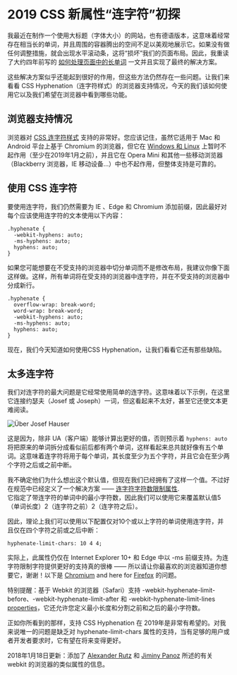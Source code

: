 # 2019 CSS 新属性“连字符”初探

我最近在制作一个使用大标题（字体大小）的网站，也有德语版本，这意味着经常存在相当长的单词，并且周围的容器腾出的空间不足以美观地展示它。如果没有做任何调整措施，就会出现水平滚动条，这将“损坏”我们的页面布局。因此，我重读了大约四年前写的 [如何处理页面中的长单词](https://justmarkup.com/log/2015/07/dealing-with-long-words-in-css/) 一文并且实现了最终的解决方案。

这些解决方案似乎还能起到很好的作用，但这些方法仍然存在一些问题。让我们来看看 CSS Hyphenation（连字符样式）的浏览器支持情况，今天的我们该如何使用它以及我们希望在浏览器中看到哪些功能。

## 浏览器支持情况

浏览器对 [CSS 连字符样式](https://caniuse.com/#feat=css-hyphens) 支持的非常好。您应该记住，虽然它适用于 Mac 和 Android 平台上基于 Chromium 的浏览器，但它在 [Windows 和 Linux](https://bugs.chromium.org/p/chromium/issues/detail?id=652964) 上暂时不起作用（至少在2019年1月之前），并且它在 Opera Mini 和其他一些移动浏览器（Blackberry 浏览器，IE 移动设备...）中也不起作用，但整体支持是可靠的。

## 使用 CSS 连字符

要使用连字符，我们仍然需要为 IE 、Edge 和 Chromium 添加前缀，因此最好对每个应该使用连字符的文本使用以下内容：

```
.hyphenate {
  -webkit-hyphens: auto;
  -ms-hyphens: auto;
  hyphens: auto;
}
```

如果您可能想要在不受支持的浏览器中切分单词而不是修改布局，我建议你像下面这样做。这样，所有单词将在受支持的浏览器中连字符，并在不受支持的浏览器中分成新行。

```
.hyphenate {
  overflow-wrap: break-word;
  word-wrap: break-word;
  -webkit-hyphens: auto;
  -ms-hyphens: auto;
  hyphens: auto;
}
```

现在，我们今天知道如何使用CSS Hyphenation，让我们看看它还有那些缺陷。

## 太多连字符

我们对连字符的最大问题是它经常使用简单的连字符。这意味着以下示例，在这里它连接约瑟夫（Josef 或 Joseph）一词，但这看起来不太好，甚至它还使文本更难阅读。

![Über Josef Hauser](https://justmarkup.com/log/wp-content/uploads/2019/01/josef-hauser.png)

这是因为，除非 UA（客户端）能够计算出更好的值，否则预示着 `hyphens: auto` 将把原来的单词拆分成看似前后都有两个单词，这样看起来总共就好像有五个单词。这意味着连字符将用于每个单词，其长度至少为五个字符，并且它会在至少两个字符之后或之前中断。

我不确定他们为什么想出这个默认值，但现在我们已经拥有了这样一个值。不过好在规范中已经定义了一个解决方案 —— [连字符字符数限制属性](https://www.w3.org/TR/css-text-4/#hyphenate-char-limits).  
它指定了带连字符的单词中的最小字符数，因此我们可以使用它来覆盖默认值5（单词长度）2（连字符之前）2（连字符之后）。

因此，理论上我们可以使用以下配置仅对10个或以上字符的单词使用连字符，并且仅在四个字符之前或之后中断：

```
hyphenate-limit-chars: 10 4 4;
```

实际上，此属性仍仅在 Internet Explorer 10+ 和 Edge 中以 -ms 前缀支持。为连字符限制字符提供更好的支持真的很棒 —— 所以请让你最喜欢的浏览器知道你想要它，谢谢！以下是 [Chromium](https://bugs.chromium.org/p/chromium/issues/detail?id=924069) and here for [Firefox](https://bugzilla.mozilla.org/show_bug.cgi?id=1521723) 的问题。

特别提醒：基于 Webkit 的浏览器（Safari）支持 -webkit-hyphenate-limit-before、-webkit-hyphenate-limit-after 和 -webkit-hyphenate-limit-lines [properties](https://github.com/WebKit/webkit/blob/master/LayoutTests/fast/text/hyphenate-limit-before-after.html)，它还允许您定义最小长度和分割之前和之后的最小字符数。

正如你所看到的那样，支持 CSS Hyphenation 在 2019年是非常有希望的。对我来说唯一的问题是缺乏对 hyphenate-limit-chars 属性的支持，当有足够的用户或者开发者要求时，它有望在将来变得更好。

2018年1月18日更新：添加了 [Alexander Rutz](https://twitter.com/petitsanimaux/status/1089841643195383814) 和 [Jiminy Panoz](https://twitter.com/JiminyPan/status/1089841172040876032) 所述的有关 webkit 的浏览器的类似属性的信息。
